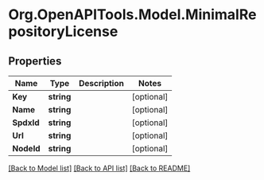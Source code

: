 # Org.OpenAPITools.Model.MinimalRepositoryLicense

## Properties

Name | Type | Description | Notes
------------ | ------------- | ------------- | -------------
**Key** | **string** |  | [optional] 
**Name** | **string** |  | [optional] 
**SpdxId** | **string** |  | [optional] 
**Url** | **string** |  | [optional] 
**NodeId** | **string** |  | [optional] 

[[Back to Model list]](../README.md#documentation-for-models) [[Back to API list]](../README.md#documentation-for-api-endpoints) [[Back to README]](../README.md)

